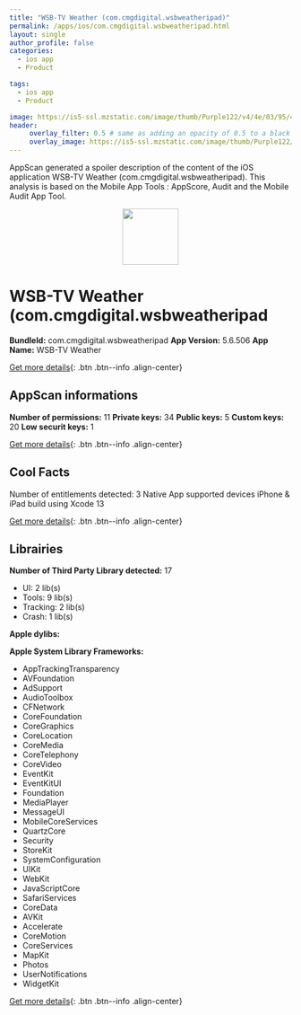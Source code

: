 ```yaml
---
title: "WSB-TV Weather (com.cmgdigital.wsbweatheripad)"
permalink: /apps/ios/com.cmgdigital.wsbweatheripad.html
layout: single
author_profile: false
categories: 
  - ios app 
  - Product 

tags: 
  - ios app 
  - Product 

image: https://is5-ssl.mzstatic.com/image/thumb/Purple122/v4/4e/03/95/4e039560-0a1b-0d2d-26d4-909f8855646a/AppIcon-1x_U007emarketing-0-4-0-85-220.jpeg/512x512bb.jpg
header: 
     overlay_filter: 0.5 # same as adding an opacity of 0.5 to a black background
     overlay_image: https://is5-ssl.mzstatic.com/image/thumb/Purple122/v4/4e/03/95/4e039560-0a1b-0d2d-26d4-909f8855646a/AppIcon-1x_U007emarketing-0-4-0-85-220.jpeg/512x512bb.jpg
---
```

AppScan generated a spoiler description of the content of the iOS application WSB-TV Weather (com.cmgdigital.wsbweatheripad). This analysis is based on the Mobile App Tools : AppScore, Audit and the Mobile Audit App Tool.

  
  
<div style="text-align: center;"><img src="https://is5-ssl.mzstatic.com/image/thumb/Purple122/v4/4e/03/95/4e039560-0a1b-0d2d-26d4-909f8855646a/AppIcon-1x_U007emarketing-0-4-0-85-220.jpeg/512x512bb.jpg" width="100" height="100"></div>  
  
# WSB-TV Weather (com.cmgdigital.wsbweatheripad

**BundleId:** com.cmgdigital.wsbweatheripad
**App Version:** 5.6.506
**App Name:** WSB-TV Weather


[Get more details](/pricing.html){: .btn .btn--info .align-center}  
  
## AppScan informations 

**Number of permissions:** 11
**Private keys:** 34
**Public keys:** 5
**Custom keys:** 20
**Low securit keys:** 1
  
[Get more details](/pricing.html){: .btn .btn--info .align-center}

## Cool Facts

Number of entitlements detected: 3
Native App
supported devices iPhone & iPad
build using Xcode 13
  
[Get more details](/pricing.html){: .btn .btn--info .align-center}

## Librairies 
**Number of Third Party Library detected:** 17
- UI: 2 lib(s)
- Tools: 9 lib(s)
- Tracking: 2 lib(s)
- Crash: 1 lib(s)

**Apple dylibs:**


**Apple System Library Frameworks:**
- AppTrackingTransparency
- AVFoundation
- AdSupport
- AudioToolbox
- CFNetwork
- CoreFoundation
- CoreGraphics
- CoreLocation
- CoreMedia
- CoreTelephony
- CoreVideo
- EventKit
- EventKitUI
- Foundation
- MediaPlayer
- MessageUI
- MobileCoreServices
- QuartzCore
- Security
- StoreKit
- SystemConfiguration
- UIKit
- WebKit
- JavaScriptCore
- SafariServices
- CoreData
- AVKit
- Accelerate
- CoreMotion
- CoreServices
- MapKit
- Photos
- UserNotifications
- WidgetKit


  
[Get more details](/pricing.html){: .btn .btn--info .align-center}

